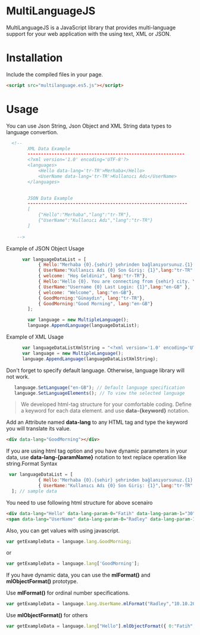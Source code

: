 # MultiLanguageJS
MultiLanguageJS is a JavaScript library that provides multi-language support for your web application with the using text, XML or JSON.

# Installation
Include the compiled files in your page.
```html
<script src="multilanguage.es5.js"></script>
```

# Usage
You can use Json String, Json Object and XML String data types to language convertion.

```html
  <!--
        XML Data Example
        -----------------------------------------------------------
        <?xml version='1.0' encoding='UTF-8'?>
        <languages>
            <Hello data-lang='tr-TR'>Merhaba</Hello>
            <UserName data-lang='tr-TR'>Kullanıcı Adı</UserName>
        </languages>
       

        JSON Data Example
        ------------------------------------------------------------
        [
            {"Hello":"Merhaba","lang":"tr-TR"},
            {"UserName":"Kullanıcı Adı","lang":"tr-TR"}
        ]
       
    --> 
```
Example of JSON Object Usage

```javascript
      var languageDataList = [
            { Hello:"Merhaba {0}.{sehir} şehrinden bağlanıyorsunuz.{1} yaşındasınız",lang:"tr-TR"},
            { UserName:"Kullanıcı Adı {0} Son Giriş: {1}",lang:"tr-TR" },
            { welcome: "Hoş Geldiniz", lang:"tr-TR"},
            { Hello:"Hello {0}. You are connecting from {sehir} city. You are {1} years old.",lang:"en-GB"},
            { UserName:"Username {0} Last Login: {1}",lang:"en-GB" },
            { welcome: "Welcome", lang:"en-GB"},
            { GoodMorning:"Günaydın", lang:"tr-TR"},
            { GoodMorning:"Good Morning", lang:"en-GB"}
        ];

        var language = new MultipleLanguage();
        language.AppendLanguage(languageDataList);
```
Example of XML Usage
```javascript
      var languageDataListXmlString = "<?xml version='1.0' encoding='UTF-8'?><languages><Hello data-lang='tr-TR'>Merhaba {0}.{sehir} şehrinden bağlanıyorsunuz.{1} yaşındasınız</Hello> <UserName data-lang='tr-TR'>Kullanıcı Adı {0} Son Giriş: {1}</UserName><welcome data-lang='tr-TR'>Hoş Geldiniz</welcome><Hello data-lang='en-GB'>Hello {0}. You are connecting from {sehir} city. You are {1} years old.</Hello> <UserName data-lang='en-GB'>Username {0} Last Login: {1}</UserName><welcome data-lang='en-GB'>Welcome</welcome></languages>";
      var language = new MultipleLanguage();
      language.AppendLanguage(languageDataListXmlString);
```

Don't forget to specify default language. Otherwise, language library will not work.
```javascript
   language.SetLanguage("en-GB"); // Default language specification
   language.SetLanguageElements(); // To view the selected language
```
> We developed html-tag structure for your comfortable coding. Define a keyword for each data element. and use <b>data-{keyword}</b> notation.


Add an Attribute named <b>data-lang</b> to any HTML tag and type the keyword you will translate its value.

```html
<div data-lang="GoodMorning"></div>
```

 If you are using html tag option and you have dynamic parameters in your data, use <b>data-lang-{paramName}</b> notation to text replace operation like string.Format Syntax
```javascript
 var languageDataList = [
            { Hello:"Merhaba {0}.{sehir} şehrinden bağlanıyorsunuz.{1} yaşındasınız",lang:"tr-TR"},
            { UserName:"Kullanıcı Adı {0} Son Giriş: {1}",lang:"tr-TR" }
  ]; // sample data
```
You need to use following html structure for above scenairo
```html
<div data-lang="Hello" data-lang-param-0="Fatih" data-lang-param-1="30" data-lang-param-sehir="Trabzon"></div>
<span data-lang="UserName" data-lang-param-0="Radley" data-lang-param-1="10.10.2010 16:30"></span>
```

Also, you can get values with using javascript.
```javascript
var getExampleData = language.lang.GoodMorning;
```

or

```javascript
var getExampleData = language.lang['GoodMorning'];
```

If you have dynamic data, you can use the <b>mlFormat()</b> and <b>mlObjectFormat()</b> prototype. 

Use <b>mlFormat()</b> for ordinal number specifications.
```javascript
var getExampleData = language.lang.UserName.mlFormat("Radley","10.10.2010 15:40");
```

Use <b>mlObjectFormat()</b> for others
```javascript
var getExampleData = language.lang["Hello"].mlObjectFormat({ 0:"Fatih", 1:30,sehir:"trabzon"} );
```
